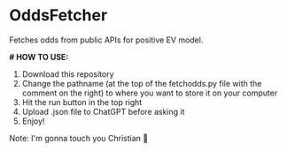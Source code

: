# OddsFetcher
Fetches odds from public APIs for positive EV model.

**# HOW TO USE:**
1) Download this repository
2) Change the pathname (at the top of the fetchodds.py file with the comment on the right) to where you want to store it on your computer
3) Hit the run button in the top right
4) Upload .json file to ChatGPT before asking it
5) Enjoy!

Note: I'm gonna touch you Christian 🥀
